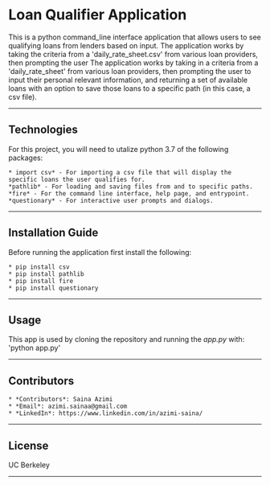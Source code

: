 # **Loan Qualifier Application**
This is a python command_line interface application that allows users to see qualifying loans from lenders based on input. The application works by taking the criteria from a 'daily_rate_sheet.csv' from various loan providers, then prompting the user
The application works by taking in a criteria from a 'daily_rate_sheet' from various loan providers, then prompting the user to input their personal relevant information, and returning a set of available loans with an option to save those loans to a specific path (in this case, a csv file).

---

## Technologies
For this project, you will need to utalize python 3.7 of the following packages:

    * import csv* - For importing a csv file that will display the specific loans the user qualifies for. 
    *pathlib* - For loading and saving files from and to specific paths.
    *fire* - For the command line interface, help page, and entrypoint. 
    *questionary* - For interactive user prompts and dialogs. 


---

## Installation Guide
Before running the application first install the following:

    * pip install csv
    * pip install pathlib
    * pip install fire 
    * pip install questionary 


---

## Usage
This app is used by cloning the repository and running the *app.py* with:
'python app.py'

---

## Contributors

    * *Contributors*: Saina Azimi
    * *Email*: azimi.sainaa@gmail.com
    * *LinkedIn*: https://www.linkedin.com/in/azimi-saina/ 


---

## License
UC Berkeley

---